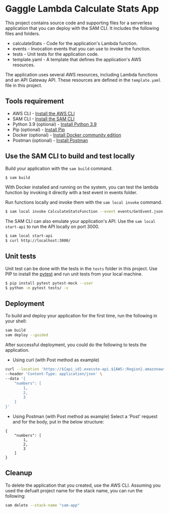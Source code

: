 # Gaggle Lambda Calculate Stats App

This project contains source code and supporting files for a serverless application that you can deploy with the SAM CLI. It includes the following files and folders.

- calculateStats - Code for the application's Lambda function.
- events - Invocation events that you can use to invoke the function.
- tests - Unit tests for the application code. 
- template.yaml - A template that defines the application's AWS resources.

The application uses several AWS resources, including Lambda functions and an API Gateway API. These resources are defined in the `template.yaml` file in this project.

## Tools requirement
* AWS CLI - [Install the AWS CLI](https://docs.aws.amazon.com/cli/latest/userguide/getting-started-install.html)
* SAM CLI - [Install the SAM CLI](https://docs.aws.amazon.com/serverless-application-model/latest/developerguide/serverless-sam-cli-install.html)
* Python 3.9 (optional) - [Install Python 3.9](https://www.python.org/downloads/release/python-3916/)
* Pip (optional) - [Install Pip](https://pip.pypa.io/en/stable/installation/)
* Docker (optional) - [Install Docker community edition](https://hub.docker.com/search/?type=edition&offering=community) 
* Postman (optional) - [Install Postman](https://www.postman.com/downloads/) 

## Use the SAM CLI to build and test locally

Build your application with the `sam build` command.

```bash
$ sam build
```

With Docker installed and running on the system, you can test the lambda function by invoking it directly with a test event in events folder.

Run functions locally and invoke them with the `sam local invoke` command.

```bash
$ sam local invoke CalculateStatsFunction --event events/GetEvent.json
```

The SAM CLI can also emulate your application's API. Use the `sam local start-api` to run the API locally on port 3000.

```bash
$ sam local start-api
$ curl http://localhost:3000/
```

## Unit tests

Unit test can be done with the tests in the `tests` folder in this project. Use PIP to install the [pytest](https://docs.pytest.org/en/latest/) and run unit tests from your local machine.

```bash
$ pip install pytest pytest-mock --user
$ python -m pytest tests/ -v
```

## Deployment

To build and deploy your application for the first time, run the following in your shell:

```bash
sam build
sam deploy --guided
```
After successful deployment, you could do the following to tests the application.

- Using curl (with Post method as example)
```bash
curl --location 'https://${api_id}.execute-api.${AWS::Region}.amazonaws.com/Prod/calculate' \
--header 'Content-Type: application/json' \
--data '{
    "numbers": [
        1,
        2,
        3
    ]
}'
```
- Using Postman (with Post method as example)
Select a 'Post' request and for the body, put in the below structure:
```
{
    "numbers": [
        1,
        2,
        3
    ]
}
```

## Cleanup

To delete the application that you created, use the AWS CLI. Assuming you used the defualt project name for the stack name, you can run the following:

```bash
sam delete --stack-name "sam-app"
```
